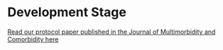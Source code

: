 # Development Stage

[Read our protocol paper published in the Journal of Multimorbidity and Comorbidity here](https://journals.sagepub.com/doi/10.1177/26335565241272682)
